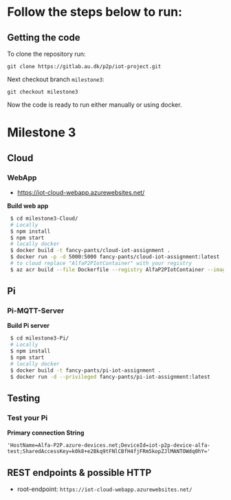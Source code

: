 # Follow the steps below to run:


## Getting the code

To clone the repository run:

```
git clone https://gitlab.au.dk/p2p/iot-project.git
```


Next checkout branch `milestone3`:

```
git checkout milestone3
```

Now the code is ready to run either manually or using docker.



# Milestone 3

## Cloud 

### WebApp

- https://iot-cloud-webapp.azurewebsites.net/

**Build web app**

``` bash
 $ cd milestone3-Cloud/
 # Locally
 $ npm install
 $ npm start
 # locally docker
 $ docker build -t fancy-pants/cloud-iot-assignment . 
 $ docker run -p -d 5000:5000 fancy-pants/cloud-iot-assignment:latest 
 # to cloud replace "AlfaP2PIotContainer" with your registry
 $ az acr build --file Dockerfile --registry AlfaP2PIotContainer --image iot-cloud-project . 
```

## Pi

### Pi-MQTT-Server


**Build Pi server**

``` bash
 $ cd milestone3-Pi/
 # Locally
 $ npm install
 $ npm start
 # locally docker
 $ docker build -t fancy-pants/pi-iot-assignment . 
 $ docker run -d --privileged fancy-pants/pi-iot-assignment:latest 
```

## Testing
### Test your Pi 
**Primary connection String**

`'HostName=Alfa-P2P.azure-devices.net;DeviceId=iot-p2p-device-alfa-test;SharedAccessKey=k0k8+e2Bkq9tFNlCBfH4fjFRm5kopZJlMANTOWdq0hY='`

## REST endpoints & possible HTTP
- root-endpoint: `https://iot-cloud-webapp.azurewebsites.net/`
